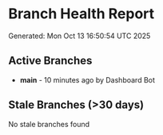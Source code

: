 # Branch Health Report
Generated: Mon Oct 13 16:50:54 UTC 2025

## Active Branches
- **main** - 10 minutes ago by Dashboard Bot

## Stale Branches (>30 days)
No stale branches found
